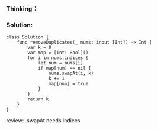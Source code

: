 ### Thinking：

### Solution:

```
class Solution {
    func removeDuplicates(_ nums: inout [Int]) -> Int {
        var k = 0
        var map = [Int: Bool]()
        for i in nums.indices {
	        let num = nums[i]
	        if map[num] == nil {
		        nums.swapAt(i, k)
		        k += 1
		        map[num] = true
	        }
        }
        return k
    }
}
```

review:
.swapAt needs indices